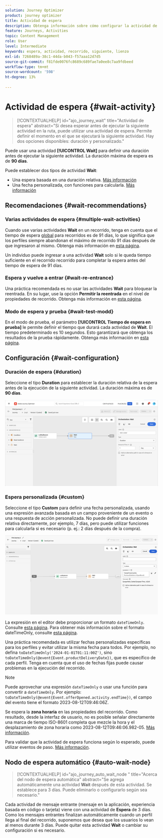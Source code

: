 ```yaml
---
solution: Journey Optimizer
product: journey optimizer
title: Actividad de espera
description: Obtenga información sobre cómo configurar la actividad de espera
feature: Journeys, Activities
topic: Content Management
role: User
level: Intermediate
keywords: espera, actividad, recorrido, siguiente, lienzo
exl-id: 7268489a-38c1-44da-b043-f57aaa12d7d5
source-git-commit: f81fde0076fc8689c689fae7a0ee8c7aa9fdbeed
workflow-type: tm+mt
source-wordcount: '598'
ht-degree: 13%

---
```


# Actividad de espera {#wait-activity}

>[!CONTEXTUALHELP]
>id="ajo_journey_wait"
>title="Actividad de espera"
>abstract="Si desea esperar antes de ejecutar la siguiente actividad en la ruta, puede utilizar una actividad de espera. Permite definir el momento en el que se ejecutará la siguiente actividad. Hay dos opciones disponibles: duración y personalizado."

Puede usar una actividad **[!UICONTROL Wait]** para definir una duración antes de ejecutar la siguiente actividad.  La duración máxima de espera es de **90 días**.

Puede establecer dos tipos de actividad **Wait**:

* Una espera basada en una duración relativa. [Más información](#duration)
* Una fecha personalizada, con funciones para calcularla. [Más información](#custom)

<!--
* [Email send time optimization](#email_send_time_optimization)
* [Fixed date](#fixed_date) 
-->

## Recomendaciones {#wait-recommendations}

### Varias actividades de espera {#multiple-wait-activities}

Cuando use varias actividades **Wait** en un recorrido, tenga en cuenta que el tiempo de espera [global](journey-properties.md#global_timeout) para recorridos es de 91 días, lo que significa que los perfiles siempre abandonan el máximo de recorrido 91 días después de que ingresaron al mismo. Obtenga más información en [esta página](journey-properties.md#global_timeout).

Un individuo puede ingresar a una actividad **Wait** solo si le queda tiempo suficiente en el recorrido recorrido para completar la espera antes del tiempo de espera de 91 días.

### Espera y vuelve a entrar {#wait-re-entrance}

Una práctica recomendada es no usar las actividades **Wait** para bloquear la reentrada. En su lugar, use la opción **Permitir la reentrada** en el nivel de propiedades de recorrido. Obtenga más información en [esta página](../building-journeys/journey-properties.md#entrance).

### Modo de espera y prueba {#wait-test-modd}

En el modo de prueba, el parámetro **[!UICONTROL Tiempo de espera en prueba]** le permite definir el tiempo que durará cada actividad de **Wait**. El tiempo predeterminado es 10 segundos. Esto garantizará que obtenga los resultados de la prueba rápidamente. Obtenga más información en [esta página](../building-journeys/testing-the-journey.md).

## Configuración {#wait-configuration}

### Duración de espera {#duration}

Seleccione el tipo **Duration** para establecer la duración relativa de la espera antes de la ejecución de la siguiente actividad. La duración máxima es de **90 días**.

![Definir la duración de la espera](assets/journey55.png)

<!--
## Fixed date wait{#fixed_date}

Select the date for the execution of the next activity.

![](assets/journey56.png)

-->

### Espera personalizada {#custom}

Seleccione el tipo **Custom** para definir una fecha personalizada, usando una expresión avanzada basada en un campo proveniente de un evento o una respuesta de acción personalizada. No puede definir una duración relativa directamente, por ejemplo, 7 días, pero puede utilizar funciones para calcularla si es necesario (p. ej.: 2 días después de la compra).

![Definir una espera personalizada con una expresión](assets/journey57.png)

La expresión en el editor debe proporcionar un formato `dateTimeOnly`. Consulte [esta página](expression/expressionadvanced.md). Para obtener más información sobre el formato dateTimeOnly, consulte [esta página](expression/data-types.md).

Una práctica recomendada es utilizar fechas personalizadas específicas para los perfiles y evitar utilizar la misma fecha para todos. Por ejemplo, no defina `toDateTimeOnly('2024-01-01T01:11:00Z')`, sino `toDateTimeOnly(@event{Event.productDeliveryDate})`, que es específico de cada perfil. Tenga en cuenta que el uso de fechas fijas puede causar problemas en la ejecución del recorrido.


>[!NOTE]
>
>Puede aprovechar una expresión `dateTimeOnly` o usar una función para convertir a `dateTimeOnly`. Por ejemplo: `toDateTimeOnly(@event{Event.offerOpened.activity.endTime})`, el campo del evento tiene el formato 2023-08-12T09:46:06Z.
>
>Se espera la **zona horaria** en las propiedades del recorrido. Como resultado, desde la interfaz de usuario, no es posible señalar directamente una marca de tiempo ISO-8601 completa que mezcle la hora y el desplazamiento de zona horaria como 2023-08-12T09:46:06.982-05. [Más información](../building-journeys/timezone-management.md).


Para validar que la actividad de espera funciona según lo esperado, puede utilizar eventos de paso. [Más información](../reports/query-examples.md#common-queries).

<!--## Email send time optimization{#email_send_time_optimization}

This type of wait uses a score calculated in Adobe Experience Platform. The score calculates the propensity to click or open an email in the future based on past behavior. Note that the algorithm calculating the score needs a certain amount of data to work. As a result, when it does not have enough data, the default wait time will apply. At publication time, you'll be notified that the default time applies.

>[!NOTE]
>
>The first event of your journey must have a namespace.
>
>This capability is only available after an **[!UICONTROL Email]** activity. You need to have Adobe Campaign Standard.

1. In the **[!UICONTROL Amount of time]** field, define the number of hours to consider to optimize email sending.
1. In the **[!UICONTROL Optimization type]** field, choose if the optimization should increase clicks or opens.
1. In the **[!UICONTROL Default time]** field, define the default time to wait if the predictive send time score is not available.

    >[!NOTE]
    >
    >Note that the send time score can be unavailable because there is not enough data to perform the calculation. In this case, you will be informed, at publication time, that the default time applies.

![](assets/journey57bis.png)-->

## Nodo de espera automático  {#auto-wait-node}


>[!CONTEXTUALHELP]
>id="ajo_journey_auto_wait_node "
>title="Acerca del nodo de espera automática"
>abstract="Se agrega automáticamente una actividad **Wait** después de esta actividad. Se establece para 3 días. Puede eliminarlo o configurarlo según sea necesario."

Cada actividad de mensaje entrante (mensaje en la aplicación, experiencia basada en código o tarjeta) viene con una actividad de **Espera** de 3 días. Como los mensajes entrantes finalizan automáticamente cuando un perfil llega al final del recorrido, suponemos que desea que los usuarios lo vean al menos durante 3 días. Puede quitar esta actividad **Wait** o cambiar su configuración si es necesario.